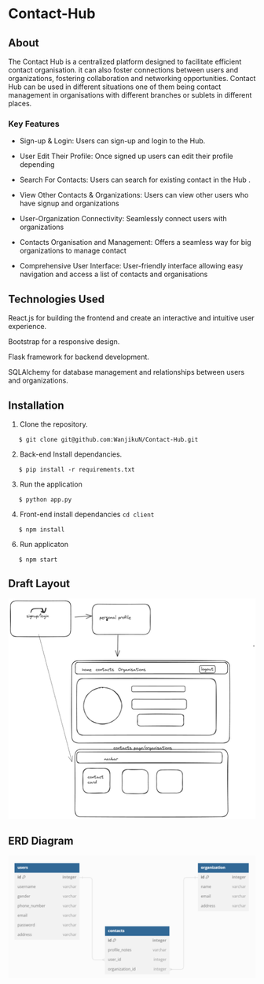 # Contact-Hub


## About

The Contact Hub is a centralized platform designed to facilitate efficient contact organisation. it can also foster connections between users and organizations, fostering collaboration and networking opportunities. Contact Hub can be used in different situations one of them being contact management in organisations with different branches or sublets in different places.

### Key Features

- Sign-up & Login: 
Users can sign-up and login to the Hub.

- User Edit Their Profile:
Once signed up users can edit their profile depending

- Search For Contacts:
Users can search for existing contact in the Hub .

- View Other Contacts & Organizations:
Users can view other users who have signup and organizations

- User-Organization Connectivity:
Seamlessly connect users with organizations

- Contacts Organisation and Management:
Offers a seamless way for big organizations to manage contact

- Comprehensive User Interface:
User-friendly interface allowing easy navigation and access a list of contacts and organisations

## Technologies Used

React.js for building the frontend and create an interactive and intuitive user experience.

Bootstrap for a responsive design.

Flask framework for backend development.

SQLAlchemy for database management and relationships between users and organizations.

## Installation

1. Clone the repository.
```
   $ git clone git@github.com:WanjikuN/Contact-Hub.git
```

2. Back-end Install dependancies.
```
   $ pip install -r requirements.txt
```
3. Run the application
```
   $ python app.py
```
4. Front-end install dependancies `cd client`
```   
   $ npm install
```
6. Run applicaton
```
   $ npm start
```
## Draft Layout

![Draft Layout](./images/draft-p4-proj-layout.png)

## ERD Diagram
![Relatioonal Diagram](./images/erd.png)
